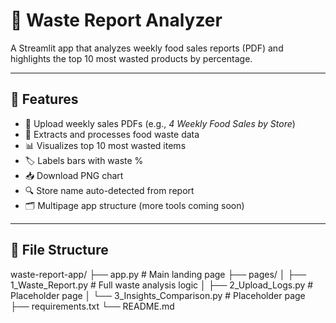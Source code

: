 # 🧾 Waste Report Analyzer

A Streamlit app that analyzes weekly food sales reports (PDF) and highlights the top 10 most wasted products by percentage.

---

## 🚀 Features

- 📄 Upload weekly sales PDFs (e.g., *4 Weekly Food Sales by Store*)
- 🧠 Extracts and processes food waste data
- 📊 Visualizes top 10 most wasted items
- 🏷 Labels bars with waste %
- 📥 Download PNG chart
- 🔍 Store name auto-detected from report
- 🗂️ Multipage app structure (more tools coming soon)

---

## 📁 File Structure

waste-report-app/
├── app.py # Main landing page
├── pages/
│ ├── 1_Waste_Report.py # Full waste analysis logic
│ ├── 2_Upload_Logs.py # Placeholder page
│ └── 3_Insights_Comparison.py # Placeholder page
├── requirements.txt
└── README.md